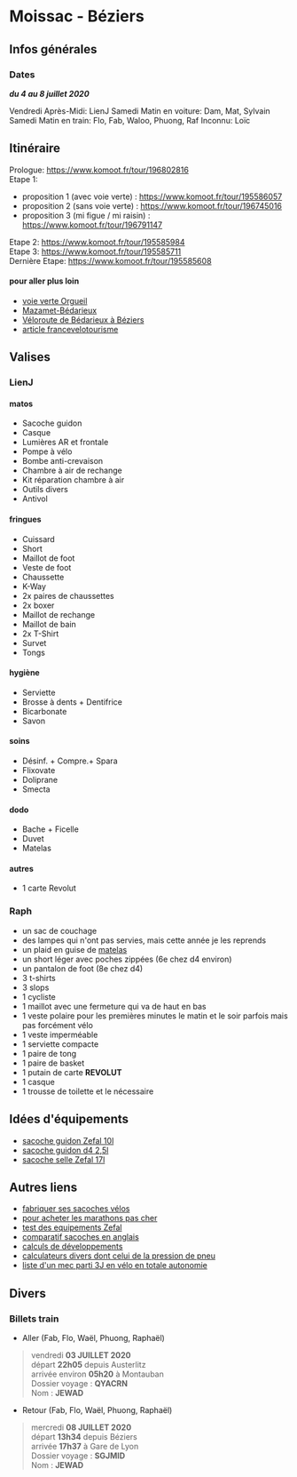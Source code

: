 # Moissac - Béziers

## Infos générales
### Dates
***du 4 au 8 juillet 2020***

Vendredi Après-Midi: LienJ
Samedi Matin en voiture: Dam, Mat, Sylvain
Samedi Matin en train: Flo, Fab, Waloo, Phuong, Raf
Inconnu: Loïc 

## Itinéraire

Prologue: https://www.komoot.fr/tour/196802816  
Etape 1: 
  - proposition 1 (avec voie verte) : https://www.komoot.fr/tour/195586057  
  - proposition 2 (sans voie verte) : https://www.komoot.fr/tour/196745016 
  - proposition 3 (mi figue / mi raisin) : https://www.komoot.fr/tour/196791147  

Etape 2: https://www.komoot.fr/tour/195585984  
Etape 3: https://www.komoot.fr/tour/195585711  
Dernière Etape: https://www.komoot.fr/tour/195585608  
  

#### pour aller plus loin
- [voie verte Orgueil](https://af3v.org/les-voies-vertes/voies/575-voie-verte-orgueil-bressols-v85/)
- [Mazamet-Bédarieux](https://www.af3v.org/les-voies-vertes/voies/95-spip_tag)
- [Véloroute de Bédarieux à Béziers](https://www.af3v.org/les-voies-vertes/voies/36-spip_tag/)
- [article francevelotourisme](https://www.francevelotourisme.com/itineraire/passapais)

## Valises

### LienJ
#### matos
- Sacoche guidon  
- Casque  
- Lumières AR et frontale  
- Pompe à vélo  
- Bombe anti-crevaison  
- Chambre à air de rechange  
- Kit réparation chambre à air  
- Outils divers  
- Antivol  
#### fringues
- Cuissard  
- Short  
- Maillot de foot  
- Veste de foot  
- Chaussette  
- K-Way  
- 2x paires de chaussettes
- 2x boxer
- Maillot de rechange
- Maillot de bain
- 2x T-Shirt
- Survet
- Tongs
#### hygiène
- Serviette  
- Brosse à dents + Dentifrice  
- Bicarbonate  
- Savon  
#### soins
- Désinf. + Compre.+ Spara  
- Flixovate  
- Doliprane  
- Smecta  
#### dodo
- Bache + Ficelle
- Duvet
- Matelas
#### autres
- 1 carte Revolut

### Raph
- un sac de couchage
- des lampes qui n'ont pas servies, mais cette année je les reprends
- un plaid en guise de [matelas](https://www.decathlon.fr/p/plaid-de-camping-et-de-randonnee-140-x-170-cm/_/R-p-170111)
- un short léger avec poches zippées (6e chez d4 environ)
- un pantalon de foot (8e chez d4)
- 3 t-shirts
- 3 slops
- 1 cycliste 
- 1 maillot avec une fermeture qui va de haut en bas
- 1 veste polaire pour les premières minutes le matin et le soir parfois mais pas forcément vélo
- 1 veste imperméable
- 1 serviette compacte
- 1 paire de tong
- 1 paire de basket
- 1 putain de carte __REVOLUT__
- 1 casque
- 1 trousse de toilette et le nécessaire

## Idées d'équipements
- [sacoche guidon Zefal 10l](https://www.alltricks.fr/F-41498-bagagerie/P-449819-sacoche-de-guidon-zefal-z-adventure-f10-noir-rouge)
- [sacoche guidon d4 2,5l](https://www.decathlon.fr/p/sacoche-guidon-velo-300-2-5l/_/R-p-120009)
- [sacoche selle Zefal 17l](https://www.alltricks.fr/F-41498-bagagerie/P-449817-sacoche_de_selle_zefal_z_adventure_r17_noir)

## Autres liens
- [fabriquer ses sacoches vélos](https://alpkit.com/blogs/deeds/diy-saddlebag)
- [pour acheter les marathons pas cher](https://www.bike-components.de/fr/Schwalbe/Set-de-2-Pneus-Rigides-Marathon-28-Modele-2019-p71806)
- [test des equipements Zefal](https://bike-cafe.fr/2018/08/z-aventure-en-bikepacking-avec-zefal/)
- [comparatif sacoches en anglais](https://www.cyclist.co.uk/buying-guides/3733/buyers-guide-best-bikepacking-bags)
- [calculs de développements](https://frama.link/calculRapportVelo)
- [calculateurs divers dont celui de la pression de pneu](https://www.alpiniste.fr/outdoor-calculateur/#velo)
- [liste d'un mec parti 3J en vélo en totale autonomie](https://lighterpack.com/r/bvw9hp)

## Divers

### Billets train
- Aller (Fab, Flo, Waël, Phuong, Raphaël)
>vendredi __03 JUILLET 2020__  
>départ __22h05__ depuis Austerlitz  
>arrivée environ __05h20__ à Montauban  
>Dossier voyage : __QYACRN__  
>Nom : __JEWAD__  

- Retour (Fab, Flo, Waël, Phuong, Raphaël)
>mercredi __08 JUILLET 2020__  
>départ __13h34__ depuis Béziers  
>arrivée __17h37__ à Gare de Lyon  
>Dossier voyage : __SGJMID__  
>Nom : __JEWAD__  
